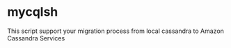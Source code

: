 # mycqlsh

This script support your migration process from local cassandra to Amazon Cassandra Services

